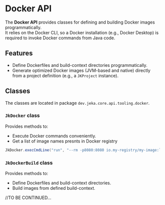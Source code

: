 # Docker API

The **Docker API** provides classes for defining and building Docker images programmatically.  
It relies on the Docker CLI, so a Docker installation (e.g., Docker Desktop) is required to invoke Docker commands from Java code.

## Features

- Define Dockerfiles and build-context directories programmatically.
- Generate optimized Docker images (JVM-based and native) directly from a project definition (e.g., a `JKProject` instance).

## Classes

The classes are located in package `dev.jeka.core.api.tooling.docker`.

### `JkDocker` class

Provides methods to:

- Execute Docker commands conveniently.
- Get a list of image names presnts in Docker registry

```java
JkDocker.execCmdLine("run", "--rm -p8080:8080 io.my-registry/my-image:latest");
```

### `JkDockerBuild` class

Provides methods to:

- Define Dockerfiles and build-context directories.
- Build images from defined build-context.

//TO BE CONTINUED...

